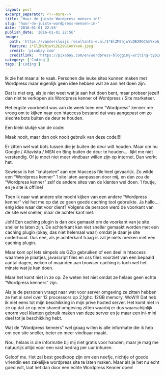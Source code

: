 ```yaml
---
layout: post
excerpt_separator: <!--more-->
title: 'Huur de juiste Wordpress mensen in!'
slug: 'huur-de-juiste-wordpress-mensen-in-'
date: '2016-01-01 22:56'
publish_date: '2016-01-01 22:56'
image:
  path: 'https://vandersluijs.resultants-e.nl/1*ElZM2hjwYLDE29GCAmYxoA.jpeg'
  feature: 1*ElZM2hjwYLDE29GCAmYxoA.jpeg'
  credit: 'pixabay.com'
  creditlink:  'https://pixabay.com/en/wordpress-blogging-writing-typing-923188/'
category: ['Coding']
tags: ['Coding']
---
```

Ik zie het maar al te vaak. Personen die leuke sites kunnen maken met
Wordpress maar eigenlijk geen idee hebben wat ze aan het doen zijn.

Dat is niet erg, als je niet weet wat je aan het doen bent, maar probeer
jezelf dan niet te verkopen als Wordpress kenner of Wordpress / Site
marketeer.
<!--more-->
Het ergste voorbeeld was van de week toen een “Wordpress” kenner me vroeg om
te kijken naar een htaccess bestand dat was aangepast om zo slechte bots
buiten de deur te houden.

Een klein stukje van de code:

Maak nooit, maar dan ook nooit gebruik van deze code!!!!

Er zitten wel wat bots tussen die je buiten de deur wilt houden. Maar om nu
Google / Altavista / MSN en Bing buiten de deur te houden…. lijkt me niet
verstandig. Of je moet niet meer vindbaar willen zijn op internet. Dan werkt
het.

Sowieso is het “knutselen” aan een htaccess file heel gevaarlijk. Zo wilde een
“Wordpress kenner” 1 site laten aanpassen door mij, en dan zou de “Wordpress
kenner” zelf de andere sites van de klanten wel doen. 1 foutje, en je site is
offline!

Toen ik naar wat andere site mocht kijken van een andere “Wordpress kenner”
viel het me op dat ze geen goede caching tool gebruikte. Ja hallo…. enig idee
waar dat voor dient? Volgens de persoon werd de voorkant van de site wel
sneller, maar de achter kant niet.

Joh! Een caching plugin is dan ook gemaakt om de voorkant van je site sneller
te laten zijn. De achterkant kan niet sneller gemaakt worden met een caching
plugin (okay, das niet helemaal waar) omdat je daar je site onderhoud. Dus
nee, als je achterkant traag is zal je niets merken met een caching plugin.

Maar kom op! Iets simpels als GZip gebruiken of een deel in htaccess waarmee
je plaatjes, javascript files en css files voorziet van een bepaald aantal
dagen, weken of maanden aan browser caching is toch wel het minste wat je kan
doen.

Maar het komt niet in ze op. Ze weten het niet omdat ze helaas geen echte
“Wordpress kenners” zijn.

Als je de personen vraagt naar wat voor server omgeving ze zitten hebben ze
het al snel over 12 processors op 2,1ghz. 12GB memory. WoW!!! Dat heb ik niet
eens tot mijn beschikking in mijn prive hosted server. Het komt niet in ze op
dat ze op een shared omgeving zitten waarbij er dus waarschijnlijk enorm veel
klanten gebruik maken van deze server en je maar een ini-mini deel tot je
beschikking hebt.

Wat de “Wordpress kenners” wel graag willen is alle informatie die ik heb om
een site sneller, beter en meer vindbaar maakt.

Nou, helaas is die informatie bij mij niet gratis voor handen, maar je mag me
natuurlijk altijd voor een vast bedrag per uur inhuren.

Geloof me. Het zal best goedkoop zijn om een neefje, nichtje of goede vriendin
een zakelijke wordpress site te laten maken. Maar als je het nu echt goed
wilt, laat het dan door een echte Wordpress Kenner doen!

